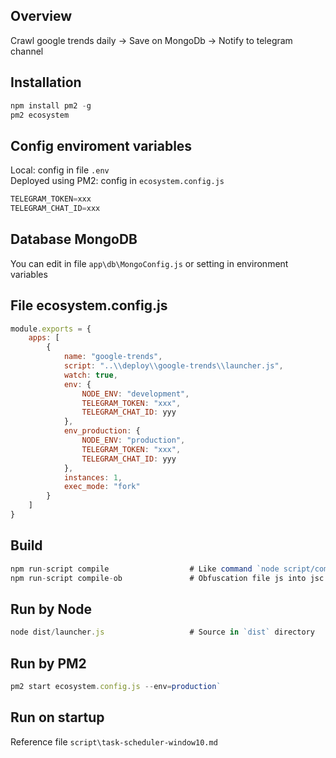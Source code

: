 ## Overview
Crawl google trends daily -> Save on MongoDb -> Notify to telegram channel

## Installation
```js
npm install pm2 -g
pm2 ecosystem
```

## Config enviroment variables
Local: config in file `.env`<br/>
Deployed using PM2: config in `ecosystem.config.js`<br/>
```js
TELEGRAM_TOKEN=xxx
TELEGRAM_CHAT_ID=xxx
```

## Database MongoDB
You can edit in file `app\db\MongoConfig.js` or setting in environment variables<br/>

## File ecosystem.config.js
```js
module.exports = {
	apps: [
		{
			name: "google-trends",
			script: "..\\deploy\\google-trends\\launcher.js",
			watch: true,
			env: {
				NODE_ENV: "development",
				TELEGRAM_TOKEN: "xxx",
				TELEGRAM_CHAT_ID: yyy
			},
			env_production: {
				NODE_ENV: "production",
				TELEGRAM_TOKEN: "xxx",
				TELEGRAM_CHAT_ID: yyy
			},
			instances: 1,
			exec_mode: "fork"
		}
	]
}
```

## Build
```js
npm run-script compile   				# Like command `node script/compile.js` Output is `dist` directory<br/>
npm run-script compile-ob				# Obfuscation file js into jsc by using `bytecode` package<br/>
```

## Run by Node
```js
node dist/launcher.js   				# Source in `dist` directory
```

## Run by PM2
```js
pm2 start ecosystem.config.js --env=production`
```

## Run on startup
Reference file `script\task-scheduler-window10.md`
